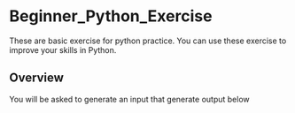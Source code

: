 # Beginner_Python_Exercise
These are basic exercise for python practice. You can use these exercise to improve your skills in Python.

## Overview
You will be asked to generate an input that generate output below

